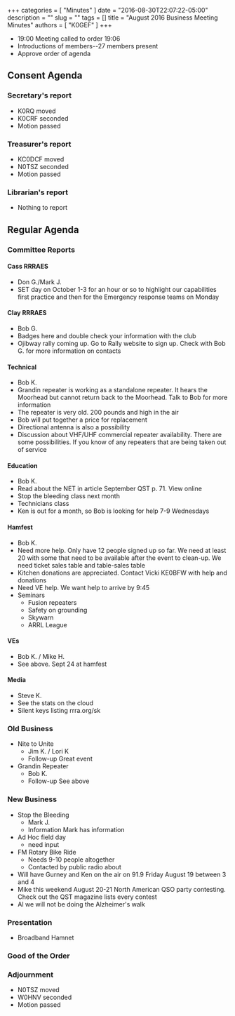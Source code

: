 +++
categories = [ "Minutes" ]
date = "2016-08-30T22:07:22-05:00"
description = ""
slug = ""
tags = []
title = "August 2016 Business Meeting Minutes"
authors = [ "K0GEF" ]
+++
* 19:00 Meeting called to order 19:06
* Introductions of members--27 members present
* Approve order of agenda<!--more-->

## Consent Agenda

### Secretary's report
* K0RQ moved
* K0CRF seconded
* Motion passed

### Treasurer's report
* KC0DCF moved
* N0TSZ seconded
* Motion passed

### Librarian's report
* Nothing to report

## Regular Agenda

### Committee Reports

#### Cass RRRAES
* Don G./Mark J.
* SET day on October 1-3 for an hour or so to highlight our capabilities first practice and then for the Emergency response teams on Monday

#### Clay RRRAES
* Bob G.
* Badges here and double check your information with the club
* Ojibway rally coming up. Go to Rally website to sign up.  Check with Bob G. for more information on contacts

#### Technical
* Bob K.
* Grandin repeater is working as a standalone repeater.  It hears the Moorhead but cannot return back to the Moorhead.  Talk to Bob for more information
* The repeater is very old.  200 pounds and high in the air
* Bob will put together a price for replacement
* Directional antenna is also a possibility
* Discussion about VHF/UHF commercial repeater availability.  There are some possibilities.  If you know of any repeaters that are being taken out of service

#### Education
* Bob K.
* Read about the NET in article September QST p. 71. View online
* Stop the bleeding class next month
* Technicians class
* Ken is out for a month, so Bob is looking for help 7-9 Wednesdays

#### Hamfest
* Bob K.
* Need more help. Only have 12 people signed up so far. We need at least 20 with some that need to be available after the event to clean-up.  We need ticket sales table and table-sales table
* Kitchen donations are appreciated.    Contact Vicki KE0BFW  with help and donations
* Need VE help.  We want help to arrive by 9:45
* Seminars
    * Fusion repeaters
    * Safety on grounding
    * Skywarn
    * ARRL League

#### VEs
* Bob K. / Mike H.
* See above. Sept 24 at hamfest

#### Media
* Steve K.
* See the stats on the cloud
* Silent keys listing rrra.org/sk

### Old Business
* Nite to Unite
    * Jim K. / Lori K
    * Follow-up  Great event
* Grandin Repeater
    * Bob K.
    * Follow-up  See above

### New Business
* Stop the Bleeding
    * Mark J.
    * Information  Mark has information
* Ad Hoc field day
    * need input
* FM Rotary Bike Ride
    * Needs  9-10 people altogether
    * Contacted by public radio about 
* Will have Gurney and Ken on the air on 91.9 Friday August 19 between 3 and 4
* Mike this weekend August 20-21 North American QSO party contesting.  Check out the QST magazine lists every contest
* Al we will not be doing the Alzheimer's walk

### Presentation
* Broadband Hamnet

### Good of the Order

### Adjournment
* N0TSZ moved
* W0HNV seconded
* Motion passed


